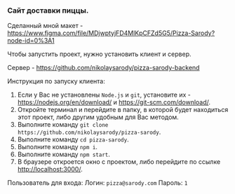 ### Сайт доставки пиццы.

Сделанный мной макет - <https://www.figma.com/file/MDjwptyjFD4MlKpCFZd5G5/Pizza-Sarody?node-id=0%3A1>

Чтобы запустить проект, нужно установить клиент и сервер.

Сервер - <https://github.com/nikolaysarody/pizza-sarody-backend>

Инструкция по запуску клиента:
1) Если у Вас не установлены `Node.js` и `git`, установите их - <https://nodejs.org/en/download/> и <https://git-scm.com/download/>.
2) Откройте терминал и перейдите в папку, в которой будет находиться этот проект, либо другим удобным для Вас методом.
3) Выполните команду `git clone https://github.com/nikolaysarody/pizza-sarody`.
4) Выполните команду `cd pizza-sarody`.
5) Выполните команду `npm i`.
6) Выполните команду `npm start`.
7) В браузере откроется окно с проектом, либо перейдите по ссылке <http://localhost:3000/>.

Пользователь для входа:
Логин: `pizza@sarody.com`
Пароль: `1`